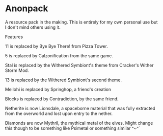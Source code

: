 # Anonpack
A resource pack in the making. This is entirely for my own personal use but I don't mind others using it.



Features


11 is replaced by Bye Bye There! from Pizza Tower.

5 is replaced by Calzonification from the same game.

Stal is replaced by the Withered Symbiont's theme from Cracker's Wither Storm Mod.

13 is replaced by the Withered Symbiont's second theme.

Mellohi is replaced by Springhop, a friend's creation

Blocks is replaced by Contradiction, by the same friend.


Netherite is now Lionsdale, a spaceborne material that was fully extracted from the overworld and lost upon entry to the nether.

Diamonds are now Mythril, the mythical metal of the elves. Might change this though to be something like Psimetal or something similar ^~^` 
